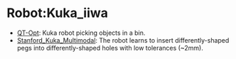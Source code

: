 # Robot:Kuka_iiwa

- [QT-Opt](oed-playground/tree/master/pages/datasets/kuk.md): Kuka robot picking objects in a bin.
- [Stanford_Kuka_Multimodal](oed-playground/tree/master/pages/datasets/stanford_kuka_multimodal_dataset_converted_externally_to_rlds.md): The robot learns to insert differently-shaped pegs into differently-shaped holes with low tolerances (~2mm).